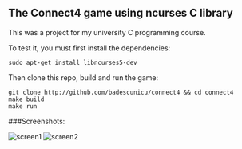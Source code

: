 ## The Connect4 game using ncurses C library
This was a project for my university C programming course.

To test it, you must first install the dependencies:
```
sudo apt-get install libncurses5-dev
```

Then clone this repo, build and run the game:
```
git clone http://github.com/badescunicu/connect4 && cd connect4
make build
make run
```

###Screenshots:

![screen1](http://img822.imageshack.us/img822/2540/rszscreen1.png)
![screen2](http://img72.imageshack.us/img72/2241/rszscreen3.png)
